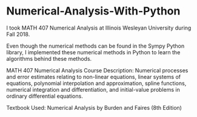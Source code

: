 # Numerical-Analysis-With-Python

I took MATH 407 Numerical Analysis at Illinois Wesleyan University during Fall 2018.

Even though the numerical methods can be found in the Sympy Python library, I implemented these numerical methods in Python to learn the algorithms behind these methods.

MATH 407 Numerical Analysis Course Description: 
Numerical processes and error estimates relating to non-linear equations, linear systems of equations, polynomial interpolation and approximation, spline functions, numerical integration and differentiation, and initial-value problems in ordinary differential equations.

Textbook Used: Numerical Analysis by Burden and Faires (8th Edition)
